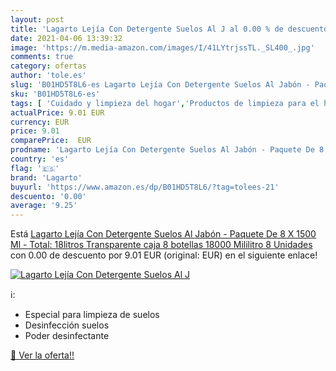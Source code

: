 ```yaml
---
layout: post
title: 'Lagarto Lejía Con Detergente Suelos Al J al 0.00 % de descuento'
date: 2021-04-06 13:39:32
image: 'https://m.media-amazon.com/images/I/41LYtrjssTL._SL400_.jpg'
comments: true
category: ofertas
author: 'tole.es'
slug: 'B01HD5T8L6-es Lagarto Lejía Con Detergente Suelos Al Jabón - Paquete De...'
sku: 'B01HD5T8L6-es'
tags: [ 'Cuidado y limpieza del hogar','Productos de limpieza para el hogar','Salud y cuidado personal','detergente','jabón','lagarto','lejía', ]
actualPrice: 9.01 EUR
currency: EUR
price: 9.01
comparePrice:  EUR
prodname: 'Lagarto Lejía Con Detergente Suelos Al Jabón - Paquete De 8 X 1500 Ml - Total: 18litros  Transparente  caja 8 botellas  18000 Mililitro  8 Unidades'
country: 'es'
flag: '🇪🇸'
brand: 'Lagarto'
buyurl: 'https://www.amazon.es/dp/B01HD5T8L6/?tag=tolees-21'
descuento: '0.00'
average: '9.25'
---
```


Está [Lagarto Lejía Con Detergente Suelos Al Jabón - Paquete De 8 X 1500 Ml - Total: 18litros  Transparente  caja 8 botellas  18000 Mililitro  8 Unidades](https://www.amazon.es/dp/B01HD5T8L6/?tag=tolees-21) con 0.00 de descuento por 9.01 EUR (original:  EUR) en el siguiente enlace!

[![Lagarto Lejía Con Detergente Suelos Al J](https://m.media-amazon.com/images/I/41LYtrjssTL._SL400_.jpg)](https://www.amazon.es/dp/B01HD5T8L6/?tag=tolees-21)

ℹ️:

- Especial para limpieza de suelos
- Desinfección suelos
- Poder desinfectante

[🛒 Ver la oferta!!](https://www.amazon.es/dp/B01HD5T8L6/?tag=tolees-21)
